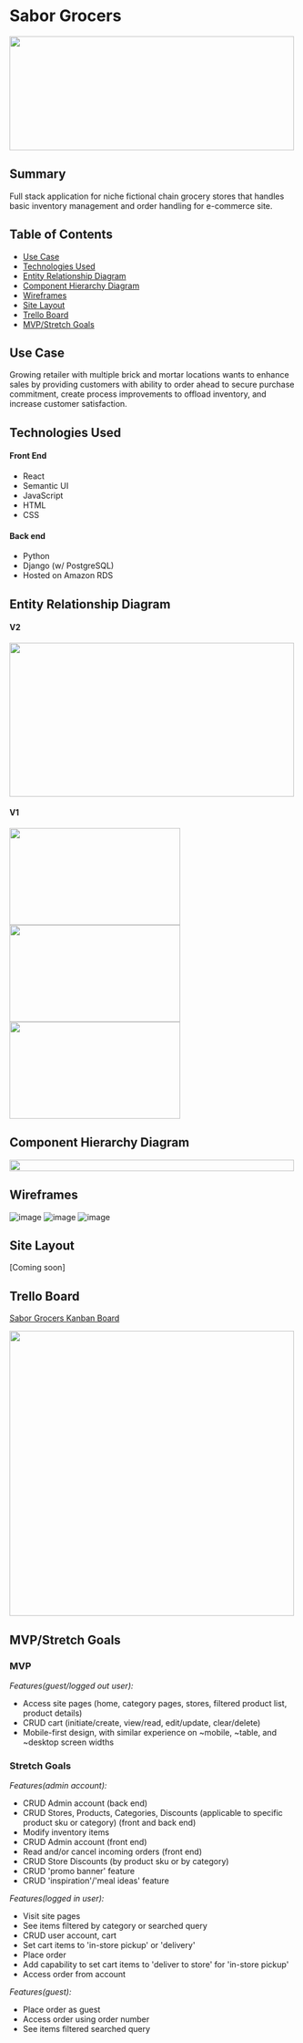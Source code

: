 # Sabor Grocers
<img src="./readme-files/logo-large.png" width="500" height="200">

## Summary
Full stack application for niche fictional chain grocery stores that handles basic inventory management and order handling for e-commerce site.

## Table of Contents
- [Use Case](#usecase)
- [Technologies Used](#technologies-used)
- [Entity Relationship Diagram](#entity-relationship-diagram)
- [Component Hierarchy Diagram](#component-hierarchy-diagram)
- [Wireframes](#wireframes)
- [Site Layout](#site-layout)
- [Trello Board](#trello-board)
- [MVP/Stretch Goals](#mvpstretch-goals)

## Use Case
Growing retailer with multiple brick and mortar locations wants to enhance sales by providing customers with ability to order ahead to secure purchase commitment, create process improvements to offload inventory, and increase customer satisfaction.

## Technologies Used
#### Front End
- React
- Semantic UI
- JavaScript
- HTML
- CSS
#### Back end
- Python
- Django (w/ PostgreSQL)
- Hosted on Amazon RDS

## Entity Relationship Diagram

#### V2
<img src="./readme-files/SimplifiedERD_V2.png" width="500" height="270">


#### V1
<kbd><img src="https://github.com/persefy/sabor-grocers/assets/17712788/0e56a995-75d1-43e3-9797-09d3ecc56f51" width="300" height="170"></kbd>
<kbd><img src="https://github.com/persefy/sabor-grocers/assets/17712788/78b435d6-5045-4899-aa8e-7ee0553d353f" width="300" height="170"></kbd>
<kbd><img src="https://github.com/persefy/sabor-grocers/assets/17712788/cc8e9eb8-bf1c-4306-acab-1dda1ec29541" width="300" height="170"></kbd>

## Component Hierarchy Diagram
<img src="./readme-files/CHD.png" width="500" height="20">

## Wireframes
![image](https://github.com/persefy/sabor-grocers/assets/17712788/5e7f450d-d4b0-4bb9-a37d-7f4db18b1cce)
![image](https://github.com/persefy/sabor-grocers/assets/17712788/6a96bff6-253b-4ff1-9f23-5090cd3f641e)
![image](./readme-files/stores_mobile_m_wirefram.png)

## Site Layout
[Coming soon]

## Trello Board
[Sabor Grocers Kanban Board](https://trello.com/b/gvykBecL/sabor-grocers)

<kbd><img src="./readme-files/sampleTrelloBoard.png" width="500" height="500">

## MVP/Stretch Goals

### MVP

_Features(guest/logged out user):_

- Access site pages (home, category pages, stores, filtered product list, product details)
- CRUD cart (initiate/create, view/read, edit/update, clear/delete)
- Mobile-first design, with similar experience on ~mobile, ~table, and ~desktop screen widths
  
### Stretch Goals
_Features(admin account):_

- CRUD Admin account (back end)
- CRUD Stores, Products, Categories, Discounts (applicable to specific product sku or category) (front and back end)
- Modify inventory items
- CRUD Admin account (front end)
- Read and/or cancel incoming orders (front end)
- CRUD Store Discounts (by product sku or by category)
- CRUD 'promo banner' feature
- CRUD 'inspiration'/'meal ideas' feature

_Features(logged in user):_

- Visit site pages
- See items filtered by category or searched query
- CRUD user account, cart
- Set cart items to 'in-store pickup' or 'delivery'
- Place order 
- Add capability to set cart items to 'deliver to store' for 'in-store pickup'
- Access order from account

_Features(guest):_

- Place order as guest
- Access order using order number
- See items filtered searched query
